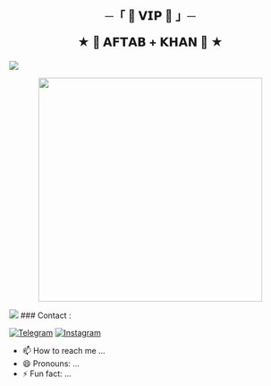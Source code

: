 <h2 align="center">
    ─「 🍁 𝗩𝗜𝗣 🍁 」─

★   🍁 𝗔𝗙𝗧𝗔𝗕  +  𝗞𝗛𝗔𝗡 🍁 ★
</h2>
<img src="https://readme-typing-svg.herokuapp.com?color=FF0085&width=620&lines=🍁+🚩+𝗛𝗢𝗕𝗕𝗜𝗘𝗦+𝗖𝗢𝗗𝗜𝗡𝗚+𝗙𝗟𝗜𝗥𝗧𝗜𝗡𝗚+𝗠𝗢𝗩𝗜𝗘𝗦+𝗛𝗔𝗞𝗜𝗡𝗚+🚩+🍁"></b></h3>
<p align="center"><a href="https://ll_l_sukoon_ll"><img src="https://files.catbox.moe/pbpcgv.jpg" width="400"></a></p>
<img src="https://user-images.githubusercontent.com/73097560/115834477-dbab4500-a447-11eb-908a-139a6edaec5c.gif">
### Contact :

<a href="https://t.me/ll_l_sukoon_ll"><img title="Telegram" src="https://img.shields.io/badge/Telegram-%23000000.svg?&style=for-the-badge&logo=telegram&logoColor=61DAFB"></a>
<a href="[https://instagram.com/aftab_khan_official_acount"><img title="Instagram" src="https://img.shields.io/badge/instagram-%23E4405F.svg?&style=for-the-badge&logo=instagram&logoColor=white"></a>
- 📫 How to reach me ...
- 😄 Pronouns: ...
- ⚡ Fun fact: ...

<!---
Aftab637s/Aftab637s is a ✨ special ✨ repository because its `README.md` (this file) appears on your GitHub profile.
You can click the Preview link to take a look at your changes.->
